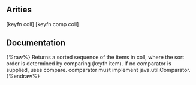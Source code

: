 ## Arities
[keyfn coll]
[keyfn comp coll]

## Documentation
{%raw%}
Returns a sorted sequence of the items in coll, where the sort
  order is determined by comparing (keyfn item).  If no comparator is
  supplied, uses compare. comparator must
  implement java.util.Comparator.
{%endraw%}
